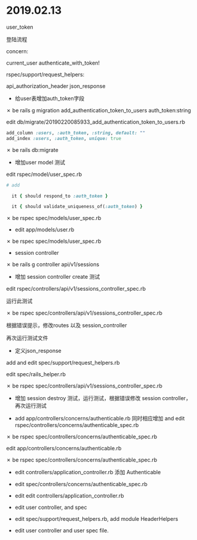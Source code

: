 # 2019.02.13

user_token

登陆流程

concern:

current_user
authenticate_with_token!

rspec/support/request_helpers: 

api_authorization_header
json_response



* 给user表增加auth_token字段

✗ be rails g migration add_authentication_token_to_users auth_token:string

edit db/migrate/20190220085933_add_authentication_token_to_users.rb

```ruby
add_column :users, :auth_token, :string, default: ""
add_index :users, :auth_token, unique: true

```

✗ be rails db:migrate


* 增加user model 测试

edit rspec/model/user_spec.rb


```ruby
# add

  it { should respond_to :auth_token }

  it { should validate_uniqueness_of(:auth_token) }

```

✗ be rspec spec/models/user_spec.rb 

* edit app/models/user.rb

✗ be rspec spec/models/user_spec.rb   


* session controller

✗ be rails g controller api/v1/sessions

* 增加 session controller create 测试

edit rspec/controllers/api/v1/sessions_controller_spec.rb

运行此测试

✗ be rspec spec/controllers/api/v1/sessions_controller_spec.rb

根据错误提示，修改routes 以及 session_controller

再次运行测试文件


* 定义json_response

add and edit spec/support/request_helpers.rb

edit spec/rails_helper.rb

✗ be rspec spec/controllers/api/v1/sessions_controller_spec.rb


* 增加 session destroy 测试，运行测试，根据错误修改 session controller，再次运行测试



* add app/controllers/concerns/authenticable.rb
同时相应增加 and edit  rspec/controllers/concerns/authenticable_spec.rb

✗ be rspec spec/controllers/concerns/authenticable_spec.rb

edit app/controllers/concerns/authenticable.rb

✗ be rspec spec/controllers/concerns/authenticable_spec.rb

* edit controllers/application_controller.rb 添加 Authenticable

* edit spec/controllers/concerns/authenticable_spec.rb

* edit edit controllers/application_controller.rb

* edit user controller, and spec

* edit spec/support/request_helpers.rb, add module HeaderHelpers

* edit user controller and user spec file.